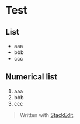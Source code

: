 # Test

## List
- aaa
- bbb
- ccc

## Numerical list
1. aaa
2. bbb
3. ccc

> Written with [StackEdit](https://stackedit.io/).